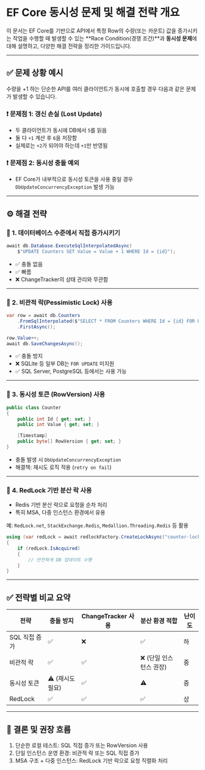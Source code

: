 # EF Core 동시성 문제 및 해결 전략 개요

이 문서는 EF Core를 기반으로 API에서 특정 Row의 수량(또는 카운트) 값을 증가시키는 작업을 수행할 때 발생할 수 있는 \*\*Race Condition(경쟁 조건)\*\*과 **동시성 문제**에 대해 설명하고, 다양한 해결 전략을 정리한 가이드입니다.

---

## ✅ 문제 상황 예시

수량을 +1 하는 단순한 API를 여러 클라이언트가 동시에 호출할 경우 다음과 같은 문제가 발생할 수 있습니다.

### ❗ 문제점 1: 갱신 손실 (Lost Update)

- 두 클라이언트가 동시에 DB에서 `5`를 읽음
- 둘 다 `+1` 계산 후 `6`을 저장함
- 실제로는 `+2`가 되어야 하는데 `+1`만 반영됨

### ❗ 문제점 2: 동시성 충돌 예외

- EF Core가 내부적으로 동시성 토큰을 사용 중일 경우 `DbUpdateConcurrencyException` 발생 가능

---

## ⚙️ 해결 전략

### 🔹 1. 데이터베이스 수준에서 직접 증가시키기

```csharp
await db.Database.ExecuteSqlInterpolatedAsync(
    $"UPDATE Counters SET Value = Value + 1 WHERE Id = {id}");
```

- ✅ 충돌 없음
- ✅ 빠름
- ❌ ChangeTracker의 상태 관리와 무관함

---

### 🔹 2. 비관적 락(Pessimistic Lock) 사용

```csharp
var row = await db.Counters
    .FromSqlInterpolated($"SELECT * FROM Counters WHERE Id = {id} FOR UPDATE")
    .FirstAsync();

row.Value++;
await db.SaveChangesAsync();
```

- ✅ 충돌 방지
- ❌ SQLite 등 일부 DB는 `FOR UPDATE` 미지원
- ✅ SQL Server, PostgreSQL 등에서는 사용 가능

---

### 🔹 3. 동시성 토큰 (RowVersion) 사용

```csharp
public class Counter
{
    public int Id { get; set; }
    public int Value { get; set; }

    [Timestamp]
    public byte[] RowVersion { get; set; }
}
```

- 충돌 발생 시 `DbUpdateConcurrencyException`
- 해결책: 재시도 로직 적용 (`retry on fail`)

---

### 🔹 4. RedLock 기반 분산 락 사용

- Redis 기반 분산 락으로 요청을 순차 처리
- 특히 MSA, 다중 인스턴스 환경에서 유용

예: `RedLock.net`, `StackExchange.Redis`, `Medallion.Threading.Redis` 등 활용

```csharp
using (var redLock = await redlockFactory.CreateLockAsync("counter-lock", TimeSpan.FromSeconds(5)))
{
    if (redLock.IsAcquired)
    {
        // 안전하게 DB 업데이트 수행
    }
}
```

---

## ✅ 전략별 비교 요약

| 전략          | 충돌 방지        | ChangeTracker 사용 | 분산 환경 적합          | 난이도 |
| ------------- | ---------------- | ------------------ | ----------------------- | ------ |
| SQL 직접 증가 | ✅               | ❌                 | ✅                      | 하     |
| 비관적 락     | ✅               | ✅                 | ❌ (단일 인스턴스 권장) | 중     |
| 동시성 토큰   | ⚠️ (재시도 필요) | ✅                 | ⚠️                      | 중     |
| RedLock       | ✅               | ✅                 | ✅                      | 상     |

---

## 📌 결론 및 권장 흐름

1. 단순한 로컬 테스트: SQL 직접 증가 또는 RowVersion 사용
2. 단일 인스턴스 운영 환경: 비관적 락 또는 SQL 직접 증가
3. MSA 구조 + 다중 인스턴스: RedLock 기반 락으로 요청 직렬화 처리
